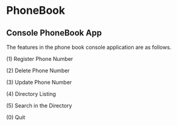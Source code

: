 # PhoneBook
## Console PhoneBook App


The features in the phone book console application are as follows.


(1) Register Phone Number

(2) Delete Phone Number

(3) Update Phone Number

(4) Directory Listing 

(5) Search in the Directory

(0) Quit
